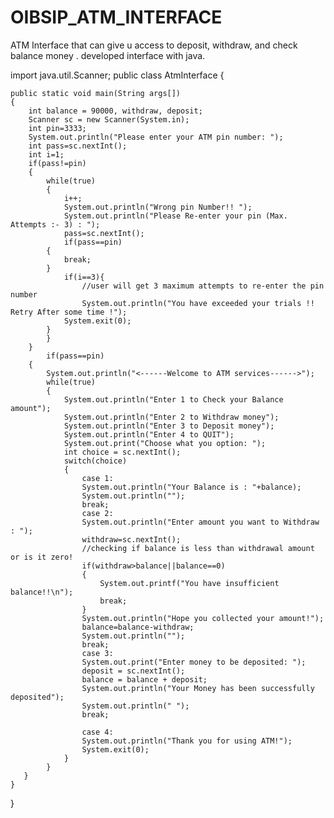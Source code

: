 # OIBSIP_ATM_INTERFACE
ATM Interface that can give u access to deposit, withdraw, and check balance money . developed interface with java.



import java.util.Scanner;
public class AtmInterface
{

    public static void main(String args[])
    {
        int balance = 90000, withdraw, deposit;
        Scanner sc = new Scanner(System.in);
        int pin=3333;
        System.out.println("Please enter your ATM pin number: ");
        int pass=sc.nextInt();
        int i=1;
        if(pass!=pin)
        {
            while(true)
            {
                i++;
                System.out.println("Wrong pin Number!! ");
                System.out.println("Please Re-enter your pin (Max. Attempts :- 3) : ");
                pass=sc.nextInt();
                if(pass==pin)
            {
                break;
            }
                if(i==3){
                    //user will get 3 maximum attempts to re-enter the pin number
                    System.out.println("You have exceeded your trials !! Retry After some time !");
                System.exit(0);
            }
            }
        }
            if(pass==pin)
        {
            System.out.println("<------Welcome to ATM services------>");  
            while(true)
            {
                System.out.println("Enter 1 to Check your Balance amount");
                System.out.println("Enter 2 to Withdraw money");
                System.out.println("Enter 3 to Deposit money");
                System.out.println("Enter 4 to QUIT");
                System.out.print("Choose what you option: ");
                int choice = sc.nextInt();
                switch(choice)
                {
                    case 1:
                    System.out.println("Your Balance is : "+balance);
                    System.out.println("");
                    break;
                    case 2:
                    System.out.println("Enter amount you want to Withdraw : ");
                    withdraw=sc.nextInt();
                    //checking if balance is less than withdrawal amount or is it zero!
                    if(withdraw>balance||balance==0)
                    {
                        System.out.printf("You have insufficient balance!!\n");
                        break;
                    }
                    System.out.println("Hope you collected your amount!");
                    balance=balance-withdraw;
                    System.out.println("");
                    break;
                    case 3:
                    System.out.print("Enter money to be deposited: ");
                    deposit = sc.nextInt();
                    balance = balance + deposit;
                    System.out.println("Your Money has been successfully deposited");
                    System.out.println(" ");
                    break;

                    case 4:
                    System.out.println("Thank you for using ATM!");
                    System.exit(0);
                }
            }
       }
    }
}
